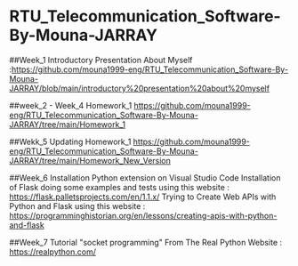 # RTU_Telecommunication_Software-By-Mouna-JARRAY

##Week_1
Introductory Presentation About Myself  :https://github.com/mouna1999-eng/RTU_Telecommunication_Software-By-Mouna-JARRAY/blob/main/introductory%20presentation%20about%20myself

##week_2 - Week_4 
Homework_1 
https://github.com/mouna1999-eng/RTU_Telecommunication_Software-By-Mouna-JARRAY/tree/main/Homework_1

##Wekk_5
Updating Homework_1
https://github.com/mouna1999-eng/RTU_Telecommunication_Software-By-Mouna-JARRAY/tree/main/Homework_New_Version

##Week_6
Installation Python extension on Visual Studio Code
Installation of Flask
doing some examples and tests using this website : https://flask.palletsprojects.com/en/1.1.x/
Trying to Create Web APIs with Python and Flask using this website : https://programminghistorian.org/en/lessons/creating-apis-with-python-and-flask

##Week_7
Tutorial "socket programming" From The Real Python Website : https://realpython.com/
